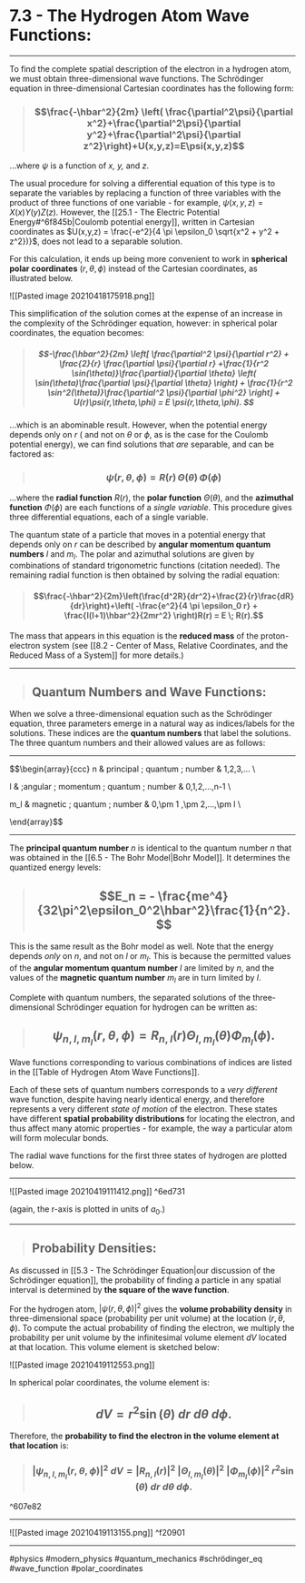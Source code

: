 # 7.3 - The Hydrogen Atom Wave Functions: 

***

To find the complete spatial description of the electron in  a hydrogen atom, we must obtain three-dimensional wave functions. The Schrödinger equation in three-dimensional Cartesian coordinates has the following form:

> ### $$\frac{-\hbar^2}{2m} \left( \frac{\partial^2\psi}{\partial x^2}+\frac{\partial^2\psi}{\partial y^2}+\frac{\partial^2\psi}{\partial z^2}\right)+U(x,y,z)=E\psi(x,y,z)$$
...where $\psi$ is a function of *x, y,* and *z*. 

The usual procedure for solving a differential equation of this type is to separate the variables by replacing a function of three variables with the product of three functions of one variable - for example, $\psi(x,y,z) = X(x)Y(y)Z(z)$. However, the [[25.1 - The Electric Potential Energy#^6f845b|Coulomb potential energy]], written in Cartesian coordinates as $U(x,y,z) = \frac{-e^2}{4 \pi \epsilon_0 \sqrt{x^2 + y^2 + z^2})}$, does not lead to a separable solution. 

For this calculation, it ends up being more convenient to work in **spherical polar coordinates** $(r, \theta, \phi)$ instead of the Cartesian coordinates, as illustrated below.

![[Pasted image 20210418175918.png]]

This simplification of the solution comes at the expense of an increase in the complexity of the Schrödinger equation, however: in spherical polar coordinates, the equation becomes:

>##### $$-\frac{\hbar^2}{2m} \left[ \frac{\partial^2 \psi}{\partial r^2} + \frac{2}{r} \frac{\partial \psi}{\partial r} +\frac{1}{r^2 \sin(\theta)}\frac{\partial}{\partial \theta} \left( \sin(\theta)\frac{\partial \psi}{\partial \theta} \right) + \frac{1}{r^2 \sin^2(\theta)}\frac{\partial^2 \psi}{\partial \phi^2} \right] + U(r)\psi(r,\theta,\phi) = E \psi(r,\theta,\phi). $$


...which is an abominable result. However, when the potential energy depends only on *r* ( and not on $\theta$ or $\phi$, as is the case for the Coulomb potential energy), we can find solutions that *are* separable, and can be factored as:

>### $$\psi(r,\theta,\phi) = R(r)\,\Theta(\theta)\,\Phi(\phi) $$

...where the **radial function** $R(r)$, the **polar function** $\Theta(\theta)$, and the **azimuthal function** $\Phi(\phi)$ are each functions of a *single variable*. This procedure gives three differential equations, each of a single variable.

The quantum state of a particle that moves in a potential energy that depends only on *r* can be described by **angular momentum quantum numbers** *l* and $m_l$. The polar and azimuthal solutions are given by combinations of standard trigonometric functions (citation needed). The remaining radial function is then obtained by solving the radial equation:

> #### $$\frac{-\hbar^2}{2m}\left(\frac{d^2R}{dr^2}+\frac{2}{r}\frac{dR}{dr}\right)+\left( -\frac{e^2}{4 \pi \epsilon_0 r} + \frac{l(l+1)\hbar^2}{2mr^2} \right)R(r) = E \; R(r).$$

The mass that appears in this equation is the **reduced mass** of the proton-electron system (see [[8.2 - Center of Mass, Relative Coordinates, and the Reduced Mass of a System]] for more details.)

***

> ## Quantum Numbers and Wave Functions:

 

When we solve a three-dimensional equation such as the Schrödinger equation, three parameters emerge in a natural way as indices/labels for the solutions. These indices are the **quantum numbers** that label the solutions. The three quantum numbers and their allowed values are as follows:
***

 $$\begin{array}{ccc}
n & principal \; quantum \; number & 1,2,3,... \\

 

l  & \;angular \; momentum \; quantum \; number & 0,1,2,...,n-1 \\

 
m_l & magnetic \; quantum \; number & 0,\pm 1 ,\pm 2,...,\pm l \\

\end{array}$$ 

***

The **principal quantum number** *n* is identical to the quantum number *n* that was obtained in the [[6.5 - The Bohr Model|Bohr Model]]. It determines the quantized energy levels:

> ## $$E_n = - \frac{me^4}{32\pi^2\epsilon_0^2\hbar^2}\frac{1}{n^2}. $$

This is the same result as the Bohr model as well. Note that the energy depends *only* on *n*, and not on *l* or $m_l$. This is because the permitted values of the **angular momentum quantum number** *l* are limited by *n*, and the values of the **magnetic quantum number** $m_l$ are in turn limited by *l*.

Complete with quantum numbers, the separated solutions of the three-dimensional Schrödinger equation for hydrogen can be written as:

> ## $$\psi_{n,l,m_l}(r,\theta,\phi) = R_{n,l}(r)\Theta_{l,m_l}(\theta)\Phi_{m_l}(\phi). $$

Wave functions corresponding to various combinations of indices are listed in the [[Table of Hydrogen Atom Wave Functions]]. 



Each of these sets of quantum numbers corresponds to a *very different* wave function, despite having nearly identical energy, and therefore represents a very different *state of motion* of the electron. These states have different **spatial probability distributions** for locating the electron, and thus affect many atomic properties - for example, the way a particular atom will form molecular bonds. 

The radial wave functions for the first three states of hydrogen are plotted below.

***

![[Pasted image 20210419111412.png]] ^6ed731

(again, the r-axis is plotted in units of $a_0$.)

***

> ## Probability Densities:

As discussed in [[5.3 - The Schrödinger Equation|our discussion of the Schrödinger equation]], the probability of finding a particle in any spatial interval is determined by **the square of the wave function**.

For the hydrogen atom, $\vert\psi(r,\theta,\phi)\vert^2$ gives the **volume probability density** in three-dimensional space (probability per unit volume) at the location $(r,\theta,\phi)$. To compute the actual probability of finding the electron, we multiply the probability per unit volume by the infinitesimal volume element $dV$ located at that location. This volume element is sketched below:

![[Pasted image 20210419112553.png]]

In spherical polar coordinates, the volume element is:

> ## $$dV = r^2 \sin(\theta) \;dr\; d\theta\; d\phi. $$

Therefore, the **probability to find the electron in the volume element at that location** is:

> ### $$ \vert \psi_{n,l,m_l}(r,\theta,\phi)\vert^2 \; dV = \vert R_{n,l}(r)\vert^2\;\vert \Theta_{l,m_l}(\theta)\vert^2\;\vert\Phi_{m_l}(\phi)\vert^2\;r^2 \sin(\theta)\;dr\;d\theta\;d\phi.$$

^607e82

***

![[Pasted image 20210419113155.png]] ^f20901
***

#physics #modern_physics #quantum_mechanics #schrödinger_eq #wave_function #polar_coordinates